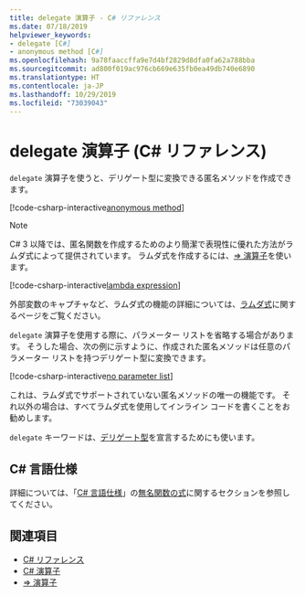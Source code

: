 ```yaml
---
title: delegate 演算子 - C# リファレンス
ms.date: 07/18/2019
helpviewer_keywords:
- delegate [C#]
- anonymous method [C#]
ms.openlocfilehash: 9a78faaccffa9e7d4bf2829d8dfa0fa62a788bba
ms.sourcegitcommit: ad800f019ac976cb669e635fb0ea49db740e6890
ms.translationtype: HT
ms.contentlocale: ja-JP
ms.lasthandoff: 10/29/2019
ms.locfileid: "73039043"
---
```

# <a name="delegate-operator-c-reference"></a>delegate 演算子 (C# リファレンス)

`delegate` 演算子を使うと、デリゲート型に変換できる匿名メソッドを作成できます。

[!code-csharp-interactive[anonymous method](~/samples/csharp/language-reference/operators/DelegateOperator.cs#AnonymousMethod)]

> [!NOTE]
> C# 3 以降では、匿名関数を作成するためのより簡潔で表現性に優れた方法がラムダ式によって提供されています。 ラムダ式を作成するには、[=> 演算子](lambda-operator.md)を使います。
>
> [!code-csharp-interactive[lambda expression](~/samples/csharp/language-reference/operators/DelegateOperator.cs#Lambda)]
>
> 外部変数のキャプチャなど、ラムダ式の機能の詳細については、[ラムダ式](../../programming-guide/statements-expressions-operators/lambda-expressions.md)に関するページをご覧ください。

`delegate` 演算子を使用する際に、パラメーター リストを省略する場合があります。 そうした場合、次の例に示すように、作成された匿名メソッドは任意のパラメーター リストを持つデリゲート型に変換できます。

[!code-csharp-interactive[no parameter list](~/samples/csharp/language-reference/operators/DelegateOperator.cs#WithoutParameterList)]

これは、ラムダ式でサポートされていない匿名メソッドの唯一の機能です。 それ以外の場合は、すべてラムダ式を使用してインライン コードを書くことをお勧めします。

`delegate` キーワードは、[デリゲート型](../builtin-types/reference-types.md#the-delegate-type)を宣言するためにも使います。

## <a name="c-language-specification"></a>C# 言語仕様

詳細については、「[C# 言語仕様](~/_csharplang/spec/introduction.md)」の[無名関数の式](~/_csharplang/spec/expressions.md#anonymous-function-expressions)に関するセクションを参照してください。

## <a name="see-also"></a>関連項目

- [C# リファレンス](../index.md)
- [C# 演算子](index.md)
- [=> 演算子](lambda-operator.md)
